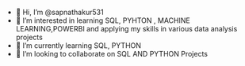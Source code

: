 - 👋 Hi, I’m @sapnathakur531
- 👀 I’m interested in learning SQL, PYHTON , MACHINE LEARNING,POWERBI and applying my skills in various data analysis projects
- 🌱 I’m currently learning SQL, PYTHON
- 💞️ I’m looking to collaborate on SQL AND PYTHON Projects


<!---
sapnathakur531/sapnathakur531 is a ✨ special ✨ repository because its `README.md` (this file) appears on your GitHub profile.
You can click the Preview link to take a look at your changes.
--->
